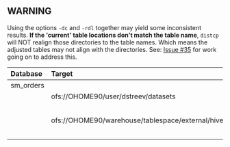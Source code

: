 ## WARNING
Using the options `-dc` and `-rdl` together may yield some inconsistent results. __If the 'current' table locations don't match the table name__, `distcp` will NOT realign those directories to the table names.  Which means the adjusted tables may not align with the directories. See: [Issue #35](https://github.com/cloudera-labs/hms-mirror/issues/35) for work going on to address this.

| Database | Target | Sources |
|:---|:---|:---|
| sm_orders | | |
| | ofs://OHOME90/user/dstreev/datasets | hdfs://HOME90/user/dstreev/datasets/orders_small<br> | 
| | ofs://OHOME90/warehouse/tablespace/external/hive/sm_orders.db | hdfs://HOME90/warehouse/tablespace/external/hive/sm_orders.db/order_item_orc<br>hdfs://HOME90/warehouse/tablespace/external/hive/sm_orders.db/order_item_small_orc<br>hdfs://HOME90/warehouse/tablespace/external/hive/sm_orders.db/order_orc<br>hdfs://HOME90/warehouse/tablespace/external/hive/sm_orders.db/order_small_orc<br> | 
